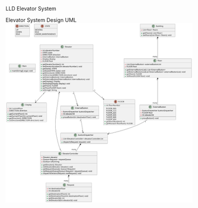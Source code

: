 LLD Elevator System

Elevator System Design UML
![ElevatorSystemDesign.svg](src/main/resources/ElevatorSystemDesign.svg)